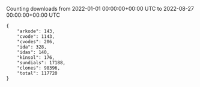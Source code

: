 
Counting downloads from 2022-01-01 00:00:00+00:00 UTC to 2022-08-27 00:00:00+00:00 UTC

```
{
    "arkode": 143,
    "cvode": 1143,
    "cvodes": 206,
    "ida": 328,
    "idas": 140,
    "kinsol": 176,
    "sundials": 17188,
    "clones": 98396,
    "total": 117720
}
```
